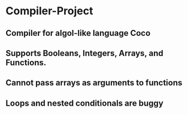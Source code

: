 # Compiler-Project

## Compiler for algol-like language Coco
## Supports Booleans, Integers, Arrays, and Functions.
## Cannot pass arrays as arguments to functions
## Loops and nested conditionals are buggy
